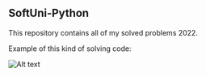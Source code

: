 <h2>SoftUni-Python</h2>
This repository contains all of my solved problems 2022.

Example of this kind of solving code:

<img src="https://github.com/faroh7979/problem_solving/blob/main/screenshots/Screenshot%202022-08-24%20182237.jpg?raw=true)" alt="Alt text" title="suplies_for_school">
